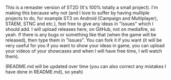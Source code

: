 This is a remaster version of ST2D (It's 100% totally a small project). I'm making this because why not (and I love to suffer by having multiple projects to do, for example ST3 on Android (Campaign and Multiplayer), STAEM, STNC and etc.), feel free to give any ideas in "Issues" which I should add. I will upload releases here, on GitHub, not on mediafire, so yeah. If there is any bugs or something like that (when the game will be released), then type them in "Issues". You can fork it if you want (it will be very useful for you if you want to show your ideas in game, you can upload your videos of your showcases and when I will have free time, I will watch them).

(README.md will be updated over time (you can also correct any mistakes I have done in README.md), so yeah)
